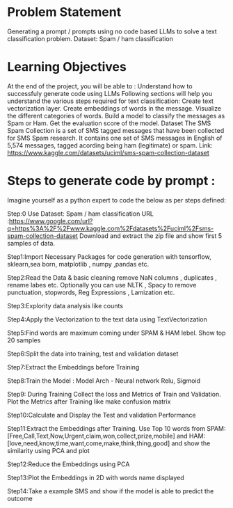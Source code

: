 # Problem Statement
Generating a prompt / prompts using no code based LLMs to solve a text classification problem.
Dataset: Spam / ham classification
# Learning Objectives
At the end of the project, you will be able to :
Understand how to successfuly generate code using LLMs
Following sections will help you understand the various steps required for text classification:
Create text vectorization layer.
Create embeddings of words in the message.
Visualize the different categories of words.
Build a model to classify the messages as Spam or Ham.
Get the evaluation score of the model.
Dataset
The SMS Spam Collection is a set of SMS tagged messages that have been collected for SMS Spam research. It contains one set of SMS messages in English of 5,574 messages, tagged acording being ham (legitimate) or spam.
Link: https://www.kaggle.com/datasets/uciml/sms-spam-collection-dataset

# Steps to generate code by prompt :
Imagine yourself as a python expert to code the below as per steps defined: 

Step:0 Use Dataset: Spam / ham classification
     URL :https://www.google.com/url?q=https%3A%2F%2Fwww.kaggle.com%2Fdatasets%2Fuciml%2Fsms-spam-collection-dataset
     Download and extract the zip file and show first 5 samples of data.

Step1:Import Necessary Packages for code generation with tensorflow, sklearn,sea born, matplotlib , numpy ,pandas etc.

Step2:Read the Data & basic cleaning remove NaN columns , duplicates , rename labes etc. Optionally you can use NLTK , Spacy to remove punctuation, stopwords, Reg Expressions , Lamization etc.

Step3:Explority data analysis like counts

Step4:Apply the Vectorization to the text data using TextVectorization


Step5:Find words are maximum coming under SPAM & HAM lebel. Show top 20 samples

Step6:Split the data into training, test and validation dataset

Step7:Extract the Embeddings before Training

Step8:Train the Model : Model Arch - Neural network Relu, Sigmoid

Step9: During Training Collect the loss and Metrics of Train and Validation. Plot the Metrics after Training like make confusion matrix

Step10:Calculate and Display the Test and validation Performance

Step11:Extract the Embeddings after Training. Use Top 10 words from 
SPAM:[Free,Call,Text,Now,Urgent,claim,won,collect,prize,mobile]  and 
HAM:[love,need,know,time,want,come,make,think,thing,good] and show the similarity using PCA and plot

Step12:Reduce the Embeddings using PCA

Step13:Plot the Embeddings in 2D with words name displayed

Step14:Take a example SMS and show if the model is able to predict the outcome
